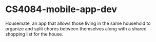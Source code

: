 # CS4084-mobile-app-dev

Housemate, an app that allows those living in the same household to organize and split chores between themselves along with a shared shopping list for the house.
